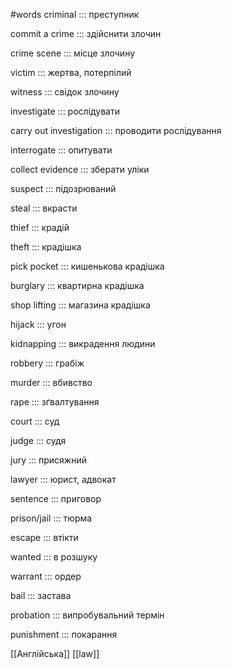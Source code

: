 #words 
criminal ::: преступник
<!--SR:!2022-11-07,4,270!2022-11-07,4,270-->
commit a crime ::: здійснити злочин
<!--SR:!2022-11-06,3,250!2022-11-04,1,230-->
crime scene ::: місце злочину
<!--SR:!2022-11-06,3,250!2022-11-06,3,250-->
victim ::: жертва, потерпілий
<!--SR:!2022-11-06,3,250!2022-11-06,3,250-->
witness ::: свідок злочину
<!--SR:!2022-11-04,1,230!2022-11-05,1,210-->
investigate ::: рослідувати
<!--SR:!2022-11-06,3,250!2022-11-05,1,210-->
carry out investigation ::: проводити рослідування
<!--SR:!2022-11-04,1,230!2022-11-06,3,250-->
interrogate ::: опитувати
<!--SR:!2022-11-05,1,210!2022-11-06,3,250-->
collect evidence ::: зберати уліки
<!--SR:!2022-11-04,1,230!2022-11-04,1,230-->
suspect ::: підозрюваний
<!--SR:!2022-11-04,1,230!2022-11-05,1,210-->
steal ::: вкрасти
<!--SR:!2022-11-06,3,250!2022-11-06,3,250-->
thief ::: крадій
<!--SR:!2022-11-06,3,250!2022-11-06,3,250-->
theft ::: крадішка
<!--SR:!2022-11-05,1,210!2022-11-06,2,230-->
pick pocket ::: кишенькова крадішка
<!--SR:!2022-11-06,3,250!2022-11-06,3,250-->
burglary ::: квартирна крадішка
<!--SR:!2022-11-06,2,230!2022-11-04,1,230-->
shop lifting ::: магазина крадішка
<!--SR:!2022-11-06,3,250!2022-11-06,3,250-->
hijack ::: угон
<!--SR:!2022-11-06,3,250!2022-11-06,3,250-->
kidnapping ::: викрадення  людини
<!--SR:!2022-11-06,3,250!2022-11-04,1,230-->
robbery ::: грабіж
<!--SR:!2022-11-04,1,230!2022-11-05,1,210-->
murder ::: вбивство
<!--SR:!2022-11-06,3,250!2022-11-04,1,230-->
rape ::: зґвалтування
<!--SR:!2022-11-06,2,230!2022-11-04,1,230-->
court ::: суд
<!--SR:!2022-11-04,1,230!2022-11-06,3,250-->
judge ::: судя
<!--SR:!2022-11-06,3,250!2022-11-06,3,250-->
jury ::: присяжний
<!--SR:!2022-11-06,2,230!2022-11-06,3,250-->
lawyer ::: юрист, адвокат
<!--SR:!2022-11-06,3,250!2022-11-06,3,250-->
sentence ::: приговор
<!--SR:!2022-11-06,2,230!2022-11-05,1,210-->
prison/jail ::: тюрма
<!--SR:!2022-11-04,1,230!2022-11-04,1,230-->
escape ::: втікти
<!--SR:!2022-11-06,2,230!2022-11-06,3,250-->
wanted ::: в розшуку
<!--SR:!2022-11-06,3,250!2022-11-06,3,250-->
warrant ::: ордер
<!--SR:!2022-11-04,1,230!2022-11-05,1,210-->
bail ::: застава
<!--SR:!2022-11-06,3,250!2022-11-06,3,250-->
probation ::: випробувальний термін
<!--SR:!2022-11-06,3,250!2022-11-06,3,250-->
punishment ::: покарання
<!--SR:!2022-11-06,3,250!2022-11-06,3,250-->
[[Англійська]] [[law]]